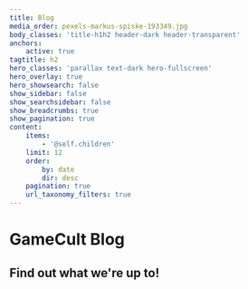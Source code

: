 ```yaml
---
title: Blog
media_order: pexels-markus-spiske-193349.jpg
body_classes: 'title-h1h2 header-dark header-transparent'
anchors:
    active: true
tagtitle: h2
hero_classes: 'parallax text-dark hero-fullscreen'
hero_overlay: true
hero_showsearch: false
show_sidebar: false
show_searchsidebar: false
show_breadcrumbs: true
show_pagination: true
content:
    items:
        - '@self.children'
    limit: 12
    order:
        by: date
        dir: desc
    pagination: true
    url_taxonomy_filters: true
---
```


# GameCult Blog
## Find out what we're up to!